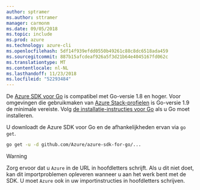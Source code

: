 ```yaml
---
author: sptramer
ms.author: sttramer
manager: carmonm
ms.date: 09/05/2018
ms.topic: include
ms.prod: azure
ms.technology: azure-cli
ms.openlocfilehash: 5df14f939efdd0550b49261c88c8dc6518ada459
ms.sourcegitcommit: 887b15afcdeaf926a5f3d21b64e4045167fd062c
ms.translationtype: MT
ms.contentlocale: nl-NL
ms.lasthandoff: 11/23/2018
ms.locfileid: "52293484"
---
```

De [Azure SDK voor Go](https://github.com/Azure/azure-sdk-for-go) is compatibel met Go-versie 1.8 en hoger. Voor omgevingen die gebruikmaken van [Azure Stack-profielen](/azure/azure-stack/user/azure-stack-version-profiles-go) is Go-versie 1.9 de minimale vereiste.
Volg [de installatie-instructies voor Go](https://golang.org/doc/install) als u Go moet installeren.

U downloadt de Azure SDK voor Go en de afhankelijkheden ervan via `go get`.

```bash
go get -u -d github.com/Azure/azure-sdk-for-go/...
```

> [!WARNING]
> Zorg ervoor dat u `Azure` in de URL in hoofdletters schrijft. Als u dit niet doet, kan dit importproblemen opleveren wanneer u aan het werk bent met de SDK. U moet `Azure` ook in uw importinstructies in hoofdletters schrijven.

